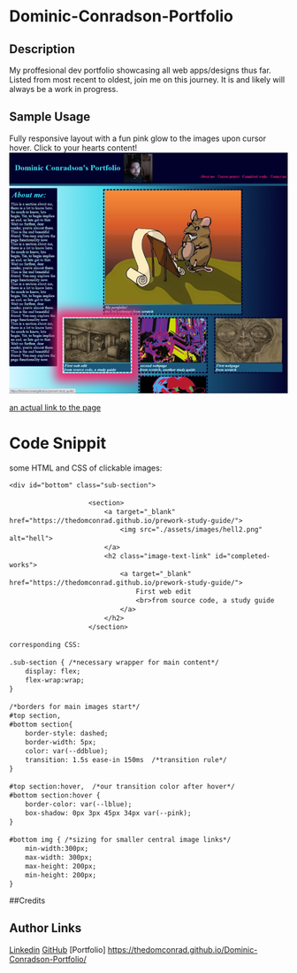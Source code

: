 # Dominic-Conradson-Portfolio

## Description

My proffesional dev portfolio showcasing all web apps/designs thus far. Listed from most recent to oldest, join me on this journey. It is and likely will always be a work in progress.

## Sample Usage
Fully responsive layout with a fun pink glow to the images upon cursor hover. Click to your hearts content!
![screenshot](./assets/images/portfolioscreen.png)

[an actual link to the page](https://thedomconrad.github.io/Dominic-Conradson-Portfolio/)

# Code Snippit
some HTML and CSS of clickable images:

```
<div id="bottom" class="sub-section">
                    
                    <section>
                        <a target="_blank" href="https://thedomconrad.github.io/prework-study-guide/">
                            <img src="./assets/images/hell2.png" alt="hell">
                        </a>
                        <h2 class="image-text-link" id="completed-works">
                            <a target="_blank" href="https://thedomconrad.github.io/prework-study-guide/">
                                First web edit
                                <br>from source code, a study guide
                            </a>
                        </h2>
                    </section>

corresponding CSS:

.sub-section { /*necessary wrapper for main content*/
    display: flex;
    flex-wrap:wrap;
}

/*borders for main images start*/
#top section,
#bottom section{
    border-style: dashed;
    border-width: 5px;
    color: var(--ddblue);
    transition: 1.5s ease-in 150ms  /*transition rule*/
}

#top section:hover,  /*our transition color after hover*/
#bottom section:hover {
    border-color: var(--lblue);
    box-shadow: 0px 3px 45px 34px var(--pink);
}

#bottom img { /*sizing for smaller central image links*/
    min-width:300px;
    max-width: 300px;
    max-height: 200px;
    min-height: 200px;
}
```

##Credits
## Author Links
[Linkedin](https://www.linkedin.com/in/dominic-conradson-76638b172/)
[GitHub](https://github.com/theDomConrad/)
[Portfolio] https://thedomconrad.github.io/Dominic-Conradson-Portfolio/